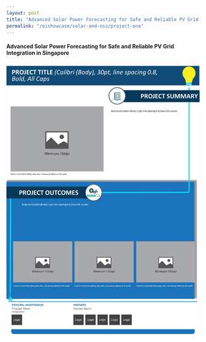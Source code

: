 ```yaml
---
layout: post
title: "Advanced Solar Power Forecasting for Safe and Reliable PV Grid Integration in Singapore"
permalink: "/eishowcase/solar-and-ess/project-one"
---
```

#### Advanced Solar Power Forecasting for Safe and Reliable PV Grid Integration in Singapore

![Project 4](/images/panel-template-04.jpg)
